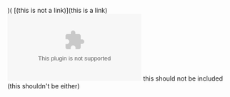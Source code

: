 )([](wikipedia.com)
[(this is not a link)](this is a link)
![)(](this-is-another-link.com)
this should not be included
(this shouldn't be either)